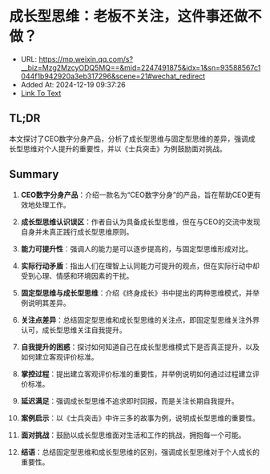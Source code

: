 # 成长型思维：老板不关注，这件事还做不做？
- URL: https://mp.weixin.qq.com/s?__biz=Mzg2MzcyODQ5MQ==&mid=2247491875&idx=1&sn=93588567c1044f1b942920a3eb317296&scene=21#wechat_redirect
- Added At: 2024-12-19 09:37:26
- [Link To Text](2024-12-19-成长型思维：老板不关注，这件事还做不做？_raw.md)

## TL;DR
本文探讨了CEO数字分身产品，分析了成长型思维与固定型思维的差异，强调成长型思维对个人提升的重要性，并以《士兵突击》为例鼓励面对挑战。

## Summary
1. **CEO数字分身产品**：介绍一款名为“CEO数字分身”的产品，旨在帮助CEO更有效地处理工作。

2. **成长型思维认识误区**：作者自认为具备成长型思维，但在与CEO的交流中发现自身并未真正践行成长型思维原则。

3. **能力可提升性**：强调人的能力是可以逐步提高的，与固定型思维形成对比。

4. **实际行动矛盾**：指出人们在理智上认同能力可提升的观点，但在实际行动中却受到心理、情感和环境因素的干扰。

5. **固定型思维与成长型思维**：介绍《终身成长》书中提出的两种思维模式，并举例说明其差异。

6. **关注点差异**：总结固定型思维和成长型思维的关注点，即固定型思维关注外界认可，成长型思维关注自我提升。

7. **自我提升的困惑**：探讨如何知道自己在成长型思维模式下是否真正提升，以及如何建立客观评价标准。

8. **掌控过程**：提出建立客观评价标准的重要性，并举例说明如何通过过程建立评价标准。

9. **延迟满足**：强调成长型思维不追求即时回报，而是关注长期自我提升。

10. **案例启示**：以《士兵突击》中许三多的故事为例，说明成长型思维的重要性。

11. **面对挑战**：鼓励以成长型思维面对生活和工作的挑战，拥抱每一个可能。

12. **结语**：总结固定型思维和成长型思维的区别，强调成长型思维对于个人成长的重要性。
